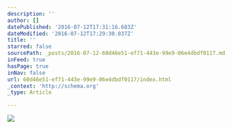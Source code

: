 ```yaml
---
description: ''
author: []
datePublished: '2016-07-12T17:31:16.683Z'
dateModified: '2016-07-12T17:29:30.037Z'
title: ''
starred: false
sourcePath: _posts/2016-07-12-60d46e51-ef71-443e-99e9-06e4dbdf0117.md
inFeed: true
hasPage: true
inNav: false
url: 60d46e51-ef71-443e-99e9-06e4dbdf0117/index.html
_context: 'http://schema.org'
_type: Article

---
```

![](https://the-grid-user-content.s3-us-west-2.amazonaws.com/c734c425-0aee-476f-b7fa-7d0d7a60139a.jpg)